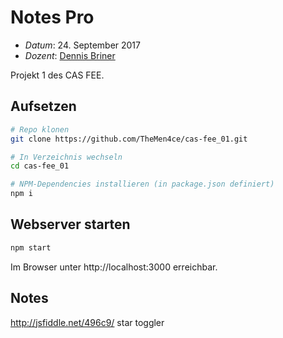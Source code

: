 # Notes Pro

* *Datum*: 24. September 2017
* *Dozent*: [Dennis Briner](https://github.com/TheMen4ce)

Projekt 1 des CAS FEE.

## Aufsetzen

```bash
# Repo klonen
git clone https://github.com/TheMen4ce/cas-fee_01.git

# In Verzeichnis wechseln
cd cas-fee_01

# NPM-Dependencies installieren (in package.json definiert)
npm i
```

## Webserver starten

```bash
npm start
```

Im Browser unter http://localhost:3000 erreichbar.

## Notes

http://jsfiddle.net/496c9/ star toggler